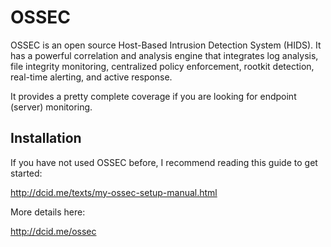 # OSSEC

OSSEC is an open source Host-Based Intrusion Detection System (HIDS). 
It has a powerful correlation and analysis engine that integrates log analysis, 
file integrity monitoring, centralized policy enforcement, rootkit detection, 
real-time alerting, and active response.

It provides a pretty complete coverage if you are looking for endpoint (server) 
monitoring.


## Installation 
If you have not used OSSEC before, I recommend reading this guide to get started:

http://dcid.me/texts/my-ossec-setup-manual.html

More details here:

http://dcid.me/ossec

